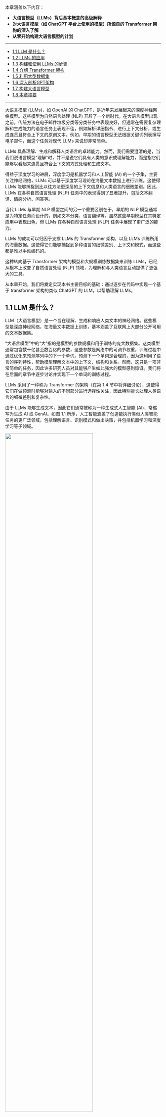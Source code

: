 本章涵盖以下内容：

- **大语言模型（LLMs）背后基本概念的高级解释**
- **对大语言模型（如 ChatGPT 平台上使用的模型）所源自的 Transformer 架构的深入了解**
- **从零开始构建大语言模型的计划**

------




- [1.1 LLM 是什么？](#11-llm-是什么)
- [1.2 LLMs 的应用](#12-llms-的应用)
- [1.3 构建和使用 LLMs 的步骤](#13-构建和使用-llms-的步骤)
- [1.4 介绍 Transformer 架构](#14-介绍-transformer-架构)
- [1.5 利用大型数据集](#15-利用大型数据集)
- [1.6 深入剖析GPT架构](#16-深入剖析gpt架构)
- [1.7 构建大语言模型](#17-构建大语言模型)
- [1.8 本章摘要](#18-本章摘要)



------


大语言模型 (LLMs)，如 OpenAI 的 ChatGPT，是近年来发展起来的深度神经网络模型。这些模型为自然语言处理 (NLP) 开辟了一个新时代。在大语言模型出现之前，传统方法在电子邮件垃圾分类等分类任务中表现良好，但通常在需要复杂理解和生成能力的语言任务上表现不佳，例如解析详细指令、进行上下文分析，或生成连贯且符合上下文的原创文本。例如，早期的语言模型无法根据关键词列表撰写电子邮件，而这个任务对现代 LLMs 来说却非常简单。

LLMs 具备理解、生成和解释人类语言的卓越能力。然而，我们需要澄清的是，当我们说语言模型“理解”时，并不是说它们具有人类的意识或理解能力，而是指它们能够以看起来连贯且符合上下文的方式处理和生成文本。

得益于深度学习的进展，深度学习是机器学习和人工智能 (AI) 的一个子集，主要关注神经网络，LLMs 可以基于深度学习理论在海量文本数据上进行训练。这使得 LLMs 能够捕捉到比以往方法更深层的上下文信息和人类语言的细微差别。因此，LLMs 在各种自然语言处理 (NLP) 任务中的表现得到了显著提升，包括文本翻译、情感分析、问答等。

当代 LLMs 与早期 NLP 模型之间的另一个重要区别在于，早期的 NLP 模型通常是为特定任务而设计的，例如文本分类、语言翻译等。虽然这些早期模型在其特定应用中表现出色，但 LLMs 在各种自然语言处理 (NLP) 任务中展现了更广泛的能力。

LLMs 的成功可以归因于支撑 LLMs 的 Transformer 架构，以及 LLMs 训练所用的海量数据。这使得它们能够捕捉到多种语言的细微差别、上下文和模式，而这些都是难以手动编码的。

这种转向基于 Transformer 架构的模型和大规模训练数据集来训练 LLMs，已经从根本上改变了自然语言处理 (NLP) 领域，为理解和与人类语言互动提供了更强大的工具。

从本章开始，我们将奠定实现本书主要目标的基础：通过逐步在代码中实现一个基于 transformer 架构的类似 ChatGPT 的 LLM，以帮助理解 LLMs。



## 1.1 LLM 是什么？

LLM（大语言模型）是一个旨在理解、生成和响应人类文本的神经网络。这些模型是深度神经网络，在海量文本数据上训练，基本涵盖了互联网上大部分公开可用的文本数据集。

“大语言模型”中的“大”指的是模型的参数规模和用于训练的庞大数据集。这类模型通常包含数十亿甚至数百亿的参数，这些参数是网络中的可调节权重，训练过程中通过优化来预测序列中的下一个单词。预测下一个单词是合理的，因为这利用了语言的序列特性，帮助模型理解文本中的上下文、结构和关系。然而，这只是一项非常简单的任务，因此许多研究人员对其能够产生如此强大的模型感到惊讶。我们将在后面的章节中逐步讨论并实现下一个单词的训练过程。

LLMs 采用了一种称为 Transformer 的架构（在第 1.4 节中将详细讨论），这使得它们在做预测时能够对输入的不同部分进行选择性关注，因此特别擅长处理人类语言的细微差别和复杂性。

由于 LLMs 能够生成文本，因此它们通常被称为一种生成式人工智能 (AI)，常缩写为生成 AI 或 GenAI。如图 1.1 所示，人工智能涵盖了创造能执行类似人类智能任务的更广泛领域，包括理解语言、识别模式和做出决策，并包括机器学习和深度学习等子领域。

<img src="../Image/chapter1/figure1.1.png" width="75%" />

用于实现人工智能的算法是机器学习领域的核心。机器学习具体涉及开发可以从数据中学习并基于数据做出预测或决策的算法，而不需要明确的编程。举例来说，垃圾邮件过滤器就是机器学习的一个实际应用。与其手动编写规则来识别垃圾邮件，不如将标记为垃圾邮件和合法邮件的电子邮件示例输入给机器学习算法。通过最小化训练数据集上的预测误差，模型能够学习识别垃圾邮件的模式和特征，从而将新邮件分类为垃圾邮件或合法邮件。

如图 1.1 所示，深度学习是机器学习的一个子集，专注于使用三层或更多层的神经网络（即深度神经网络）来建模数据中的复杂模式和抽象。与深度学习不同，传统机器学习需要手动提取特征。这意味着人类专家需要识别并选择最相关的特征供模型使用。

虽然当前人工智能领域主要由机器学习和深度学习主导，但它也涵盖了其他方法，例如基于规则的系统、遗传算法、专家系统、模糊逻辑和符号推理。

回到垃圾邮件分类的例子，在传统机器学习中，人类专家会手动提取电子邮件文本中的特征，例如某些触发词的频率（“奖品”、“获胜”、“免费”）、感叹号的数量、全大写单词的使用，或者是否存在可疑链接。基于这些专家定义的特征创建的数据集随后用于训练模型。与传统机器学习不同，深度学习不需要手动提取特征，这意味着人类专家不需要为深度学习模型识别和选择最相关的特征。（不过，无论是在传统机器学习还是深度学习的垃圾邮件分类中，仍然需要收集标签，如垃圾邮件或非垃圾邮件，而这些标签需要由专家或用户进行收集。）

接下来的章节将介绍 LLMs 能解决的问题、LLMs 面临的挑战，以及我们将在本书中实现的通用 LLM 架构。



## 1.2 LLMs 的应用

由于具备解析和理解非结构化文本数据的高级能力，LLMs 在多个领域有着广泛的应用。目前，LLMs 被广泛用于机器翻译、新文本生成（见图 1.2）、情感分析、文本摘要等多种任务。最近，LLMs 还被用于内容创作，比如撰写小说、文章，甚至计算机代码。

<img src="../Image/chapter1/figure1.2.png" width="75%" />

LLMs 还可以支持复杂的聊天机器人和虚拟助手，例如 OpenAI 的 ChatGPT 或谷歌的 Gemini（以前称为 Bard），这些助手能够回答用户的问题，并提升传统搜索引擎的功能，如 Google Search 和 Microsoft Bing。

此外，LLMs 还可以有效地从医学或法律等专业领域的大量文本中检索知识。这包括筛选文档、总结长段落以及回答技术性问题。

总之，LLMs 在自动化几乎所有涉及文本解析和生成的任务中都是不可或缺的。它们的应用几乎是无限的，随着我们不断创新和探索这些模型的新用法，LLMs 显然有潜力重新定义我们与技术的关系，使其变得更加对话式、直观和易于访问。

在本书中，我们将重点了解 LLMs 的工作原理，从基础开始，编码一个能够生成文本的 LLM。我们还将学习使 LLMs 执行查询的技术，包括回答问题、总结文本、将文本翻译成不同语言等。换句话说，在本书中，我们将通过一步步构建的方式，学习复杂的 LLM 助手（如 ChatGPT）的工作原理。



## 1.3 构建和使用 LLMs 的步骤

为什么我们应该构建自己的 LLMs？从头开始编码一个 LLM 是理解其工作机制和局限性的绝佳练习。同时，这也使我们具备了对现有开源 LLM 架构进行预训练或微调的知识，以便将其应用于我们特定领域的数据集或任务。

研究表明，在建模性能方面，专为特定任务或领域定制的 LLMs 通常能超过通用的 LLMs，比如 ChatGPT，这些通用模型设计用于多种应用场景。例如，BloombergGPT 是一个专门针对金融领域的模型，还有针对医学问答定制的 LLMs（有关更多细节，请参阅附录 B 的进一步阅读和参考文献部分）

使用定制的 LLMs 有多个优势，尤其是在数据隐私方面。例如，公司可能因为保密问题而不愿与像 OpenAI 这样的第三方 LLM 提供商分享敏感数据。此外，开发定制的 LLMs 可以直接在客户的设备上部署，比如笔记本电脑和智能手机，这是像 Apple 这样的公司当前正在探索的方向。这种针对LLMs的本地部署实现能够显著降低响应延迟和服务器相关的成本。同时，定制的 LLMs 使开发者拥有完全的自主权，能够根据需要控制模型的更新和修改。

创建 LLM 的一般过程包括预训练和微调。术语 "pre" 在 "pretraining" 中指的是初始阶段，此时模型（如 LLM）在一个大型且多样化的数据集上进行训练，以便获得对语言的广泛理解。预训练模型随后作为基础资源，可以通过微调进一步优化。微调是指模型在一个更针对特定任务或领域的数据集上进行专门训练。包含预训练和微调的这种两阶段训练方法在图 1.3 中进行了说明。

> [!TIP]
>
> **个人思考：** 预训练的数据集已经学习好了语言模型的基础能力，包括语法、词汇、语言结构，可以相对准确的预测下一个token。而微调则是利用特定领域的数据来让模型适应某些特定的任务。微调一般有两种方式：
>
> + 全权重的微调，这种方式会在训练过程中对模型的所有预训练权重进行调整，但由于权重已经经过预训练，大多数情况下，微调只会对预训练权重进行微小调整，而不是大幅度改变。这种方式能够让模型保持原有的语言生成能力，同时使其在特定任务上表现得更好。
> + 冻结部分权重的微调，一般冻结低层（往往是学习到的基础语言特征），对高层的权重进行调整。这种微调方式常在需要加速训练，或者数据量较小，全权重微调可能导致过拟合的情况下使用。

<img src="../Image/chapter1/figure1.3.png" width="75%" />

如图 1.3 所示，创建 LLM 的第一步是用大量文本数据进行训练，这些数据一般被称为原始文本。这里的 "raw" 指的是这些数据只是普通文本，没有任何标注信息[^1] 。（可以进行过滤，比如去除格式字符或未知语言的文档。）

LLM 的第一阶段训练被称为预训练，旨在创建一个初始的预训练 LLM，通常称为基础模型。GPT-3 模型是一个典型例子（ChatGPT 中原始模型的前身）。该模型可以完成文本补全，即对用户写了一半的句子进行续写。同时，它还具有有限的少量示例学习能力，这意味着它可以在仅有少量示例的情况下学习执行新任务，而不需要大量的训练数据。下一节“介绍 transformer 架构”将对此进行进一步说明。

在从大型文本数据集上训练得到预训练的 LLM 后，该LLM会学习预测文本中的下一个单词。我们可以在优质的标注数据上对 LLM 进行进一步训练，这个过程称为微调。

微调 LLMs 的两个最流行的类别是指令微调和分类任务微调。在指令微调中，标注数据集包含指令和答案对，例如用于翻译文本的查询及其正确翻译。在分类微调中，标注数据集由文本及其对应的类别标签组成，比如与垃圾邮件和非垃圾邮件标签相关的电子邮件。

在本书中，我们将介绍 LLM 的预训练和微调的代码实现，并将在预训练基础 LLM 后，深入探讨指令微调和分类微调的具体细节。



## 1.4 介绍 Transformer 架构

大多数现代 LLM 基于 transformer 架构，这是一种深度神经网络架构，首次在 2017 年的论文《Attention Is All You Need》中提出。为了理解 LLM，我们需要简要回顾一下最初为机器翻译开发的原始 Transformer，该架构用于将英文文本翻译成德文和法文。图 1.4 显示了 Transformer 架构的简化版本。

<img src="../Image/chapter1/figure1.4.png" width="75%" />

图 1.4 中的 Transformer 架构由两个子模块组成：编码器和解码器。编码器模块处理文本输入，将其编码为一系列数值表示或向量，以捕捉输入的上下文信息。然后，解码器模块利用这些编码向量生成输出文本。例如，在翻译任务中，编码器将源语言文本编码为向量，而解码器则将这些向量解码为目标语言的文本。编码器和解码器都由多个层通过自注意力机制相连。您可能会对输入的预处理和编码过程有许多疑问，这些将在后续章节的逐步实现中详细解答。

Transformers 和 LLMs 的一个关键组成部分是自注意力机制（图中未显示），它使模型能够相对地权衡序列中不同单词或标记的重要性。这个机制帮助模型捕捉输入数据中的远程依赖关系和上下文关系，从而提高生成连贯且与上下文相关的输出的能力。不过，由于自注意力机制的复杂性，我们将在第三章中逐步讨论和实现它。此外，第二章《处理文本数据》中，我们也将讨论并实现创建模型输入所需的数据预处理步骤。

> [!TIP]
>
> **个人思考：** 早期用于翻译任务的模型一般使用RNN，RNN的核心是循环结构，也就是会把当前的输出和之前的状态结合起来，再输入到下一步。这样，网络就可以记住前面输入的信息，并把这些信息应用到后续的预测中。例如，当你输入一段文字时，RNN会记住前面的单词，以帮助理解后面的单词。但这种机制也有一个非常明显的不足：长距离依赖问题。虽然RNN能“记住”前面的信息，但它对非常长的序列记忆能力有限。随着序列变长，早期信息会逐渐被“遗忘”，导致长距离依赖的问题。这就像你在听一长段话，可能会逐渐忘记开头说的内容。而Transformer架构通过自注意力机制（后面详细介绍实现机制）实现能够关注序列中的任意位置，而不需要经过层层传递。因此，无论信息在序列中距离多远，Transformer都能有效地捕捉和利用长距离的依赖关系。

Transformer 架构的后续变体，包括 BERT（双向编码器表示来自 Transformers 的缩写）和各种 GPT 模型（生成预训练变换器的缩写），都是基于这一概念进行构建的，以适应不同的任务。（参考文献见附录 B。）

BERT 是基于原始 Transformer 架构的编码器子模块，与 GPT 的训练方法有所不同。GPT 主要用于生成任务，而 BERT 及其变体则专注于掩码词预测，即模型在给定句子中预测被掩码或隐藏的词，如图 1.5 所示。这种独特的训练策略使得 BERT 在文本分类任务中具备优势，包括情感预测和文档分类。作为应用实例，截至目前，Twitter 正在使用 BERT 来检测有害内容。

> [!TIP]
>
> **个人思考：** 为什么BERT适合用于文档分类或情感预测，这主要是基于BERT的训练模式，BERT也是基于Transformer架构，但它采用的是 **masked language model (MLM)** 训练方式，即在训练过程中，它会随机遮掩输入句子中的一些词（称为“masked”），并让模型预测这些被遮掩的词。这种训练策略被称为**掩蔽词预测**。这一独特的训练方法使得 BERT 能够更好地理解句子的上下文，因为它需要根据整句话的前后部分来预测被遮掩的词。这种双向（bidirectional）的训练使得 BERT 更适合处理需要全局上下文理解的任务，而文档分类或情感预测正是两种对于上下文语义理解要求非常高的场景。

<img src="../Image/chapter1/figure1.5.png" width="75%" />

另一方面，GPT 专注于原始 Transformer 架构中的解码器部分，被设计用于需要生成文本的任务。这些任务包括机器翻译、文本摘要、小说创作和编写代码等。在本章接下来的部分，我们将更详细地讨论 GPT 架构，并在本书中从零开始实现它。

GPT 模型主要是为文本补全任务设计和训练的，但它们在能力上展现出显著的多样性。这些模型擅长执行zero-shot 和few-shot 学习任务。zero-shot 学习指的是在没有先前具体示例的情况下，能够处理完全未见过的任务。而few-shot 学习则是指模型可以从用户提供的极少量示例中进行学习，如图 1.6 所示。

<img src="../Image/chapter1/figure1.6.png" width="75%" />

> [!NOTE]
>
> **TRANSFORMERS 与 LLM**
>
> 如今的 LLM 大部分是基于上一节提到的 Transformer 架构来实现。因此，在文献中，Transformers 和 LLMs 常常被视为同义词。然而，值得注意的是，并非所有的 Transformers 都是 LLM，因为它们也可以用于计算机视觉。同时，并非所有的 LLM 都是基于 Transformers 的，市场上也有一些基于递归和卷积架构的大语言模型。这些替代方法的主要目的是提高 LLM 的计算效率。不过，这些替代架构能否与基于 Transformer 的 LLM 的能力相竞争，以及它们是否会在实际中得到应用，还需要进一步观察。为了简单起见，本书将“LLM”一词用来指代类似于 GPT 的基于 Transformer 的 LLM。（感兴趣的读者可以在本章末尾的进一步查找找到相关文献阅读。）



## 1.5 利用大型数据集

流行的 GPT 和 BERT 类模型的大型训练数据集代表了丰富而全面的文本语料库，涵盖数十亿个单词，涉及各种主题以及自然语言和计算机语言。为了提供一个具体的例子，表 1.1 总结了用于预训练 GPT-3 的数据集，这个模型是第一版 ChatGPT 的基础。

<img src="../Image/chapter1/table1.1.png" width="75%" />

通过表1.1能得出的主要结论是，这个训练数据集的规模和多样性使得这些模型在各种任务中表现优异，包括不同语言的语法、语义和上下文信息，甚至还可以处理一些需要通用知识的任务。

> [!NOTE]
>
> **GPT-3 数据集细节**
>
> 表 1.1 展示了用于 GPT-3 的数据集。表中的“占比列（最后一列）”经过四舍五入误差调整后总和为 100%。尽管“token数量”这一列中的总计达到 5090 亿，但模型实际只在 3000 亿个token上进行训练。GPT-3 论文的作者没有解释为何模型没有在所有 5090 亿个token上进行训练。
>
> 对于上下文来说，考虑 CommonCrawl 数据集的规模，该数据集单独包含 4100 亿个token，存储需要大约 570 GB。相比之下，像 GPT-3 这样的模型后续版本，例如 Meta 的 LLaMA，已经扩展了其训练范围，加入了额外的数据来源，比如 Arxiv 的研究论文（92 GB）和 StackExchange 的代码相关问答（78 GB）。
>
> GPT-3 论文的作者没有公开训练数据集，但有一个与其相当的公开数据集名为 Dolma：由 Soldaini 等人在 2024 年发布的《用于 LLM 预训练研究的三万亿token开放语料库》（https://arxiv.org/abs/2402.00159）。不过，该数据集可能包括受版权保护的作品，其具体使用条款可能会根据预期的使用场景和国家有所不同。

这些模型的预训练特性使它们在后续任务中的微调变得非常灵活，因此它们也被称为基础模型或基模。预训练 LLM 需要消耗大量资源，且成本非常高。例如，GPT-3 的预训练费用估计为 460 万美元，通过云计算积分来计算[^2]。

好消息是，已经有许多经过预训练的开源LLM，可以作为通用工具来撰写、提取和编辑不在训练数据中的文本。此外，LLM可以在相对较小的数据集上进行微调，以减少所需的计算资源并提高特定任务的性能。

在本书中，我们将一步步实现预训练代码，并利用它来预训练一个 LLM。所有的计算都将在普通消费级硬件上进行。在实现预训练LLM的代码后，我们将学习如何重用公开可用的模型权重，并将这些权重加载到我们所实现的架构中，这样在本书后续微调 LLM 时，我们就可以跳过昂贵的预训练阶段。



## 1.6 深入剖析GPT架构

在本章之前，我们提到了GPT类模型、GPT-3和ChatGPT。现在让我们更深入地了解通用的GPT架构。首先，GPT 是“生成预训练变换器”（Generative Pretrained Transformer）的缩写，最初是在以下论文中提出的：

+ 《通过生成预训练改善语言理解（2018）》是由 OpenAI 的 Radford 等人撰写的，链接：http://cdn.openai.com/researchcovers/language-unsupervised/language_understanding_paper.pdf

GPT-3 是该模型的增强版，具有更多参数，并在更大的数据集上进行训练。而在 ChatGPT 中提供的原始模型是通过在一个大型指令数据集上微调 GPT-3 而创建的，这一过程使用了 OpenAI 的 InstructGPT 论文中的方法，我们将在第 7 章“使用人类反馈进行微调以遵循指令”中详细介绍。如图 1.6 所示，这些模型在文本完成方面表现出色，并且还能够进行拼写纠正、分类和语言翻译等其他任务。考虑到 GPT 模型是在相对简单的下一个单词预测任务上进行预训练的，这一点确实非常惊人，如图 1.7 所示。

<img src="../Image/chapter1/figure1.7.png" width="75%" />

下一个单词预测任务是一种自监督学习的方法，这是一种自我标注的形式。这意味着我们不需要专门收集训练数据的标签，而是可以利用数据本身的结构：我们可以把句子或文档中的下一个单词作为模型需要预测的标签。由于下一个单词预测任务允许我们“动态”生成标签，因此我们可以利用大量未标记的文本数据集来训练 LLM，这在第 1.5 节中也有讨论，即利用大型数据集。

与我们在 1.4 节讨论的原始 Transformer 架构相比，通用 GPT 架构相对简单。实际上，它仅包含解码器部分，而没有编码器，如图 1.8 所示。由于像 GPT 这样的解码器模型是通过逐字预测生成文本，因此它们被视为一种自回归模型。自回归模型会将之前的输出作为未来预测的输入。因此，在 GPT 中，每个新词的选择都是基于之前的文本序列，这样可以提高生成文本的连贯性。

像 GPT-3 这样的模型架构明显大于原始的 Transformer 模型。例如，原始的 Transformer 将编码器和解码器块重复了六次，而 GPT-3 具有 96 层 Transformer，总共有 1750 亿个参数。

<img src="../Image/chapter1/figure1.8.png" width="75%" />

GPT-3 于 2020 年推出，按照深度学习和大语言模型（LLM）开发的标准，如今看来，已经是很久以前了。然而，像 Meta 的 Llama 模型这样的最新架构依然基于相同的基本原理，仅做了些许修改。因此，理解 GPT 的重要性依旧不减。本书将专注于实现 GPT 背后的核心架构，并提供有关其他 LLM 所采用的特定调整的参考。

最后，值得注意的是，原始的 Transformer 模型由编码器和解码器块组成，专为语言翻译设计，但 GPT 模型虽然架构更大且仅包含解码器，却主要用于下一个词预测，但同时也具备执行翻译任务的能力。这一能力最初让研究人员感到意外，因为它出现在一个主要针对下一个词预测任务的模型中，而这个任务并没有专门针对翻译。

模型能够执行未明确训练的任务被称为“涌现行为”。这种能力不是通过明确的训练获得的，而是模型接触大量多语言数据和多样化上下文后自然而然涌现的结果。GPT 模型能够“学习”不同语言之间的翻译模式，并执行翻译任务，尽管它们并没有专门针对这些任务进行训练，这展示了这些大语言模型的优势和能力。我们可以在不需要为每个任务使用不同模型的情况下，完成多种任务。



## 1.7 构建大语言模型

在本章中，我们为理解LLM打下了基础。在本书的其余部分，我们将从零开始编码一个 LLM，使用 GPT 的基本理念作为框架，并分为三个阶段进行，如图 1.9 所示。

<img src="../Image/chapter1/figure1.9.png" width="75%" />

首先，我们将学习基本的数据预处理步骤，并编写 LLM 核心的注意力机制代码。

接下来，在第二阶段，我们将学习如何编写代码并预训练一个类似 GPT 的 LLM，能够生成新的文本。同时，我们还会介绍评估 LLM 的基本原理，这对开发强大的 NLP（自然语言处理）系统至关重要。

请注意，从头开始预训练一个 LLM 是一项庞大的工程，对于类似 GPT 的模型，计算成本可能高达数千到数百万美元。因此，第二阶段的重点是进行教学目的的训练，使用小型数据集。此外，本书还将提供关于如何加载公开可用的模型权重的代码示例。

最后，在第三阶段，我们将使用一个预训练好的 LLM，对其进行微调，使其能够执行指令，例如回答查询或进行文本分类——这些是在许多现实世界应用和研究中最常见的任务。

希望你能期待踏上这段激动人心的旅程！



## 1.8 本章摘要

+ LLM 已经彻底改变了自然语言处理的领域，之前自然语言处理主要依赖于显式的规则系统和较为简单的统计方法。LLM 的出现引入了新的深度学习驱动的方法，推动了对人类语言的理解、生成和翻译的进步。
+ 现代 LLM 的训练通常分为两个主要步骤：
  + 首先，它们在一个大型未标注的文本语料库中进行预训练，通过使用句子中下一个单词的预测作为“标签”。
  + 这些模型接下来会在一个较小的、有标签的目标数据集上进行微调，以遵循指令或执行分类任务。
+ LLM 基于Transformer架构。Transformer架构的核心理念是注意力机制，这使得 LLM 在逐字生成输出时，能够选择性地访问整个输入序列。
+ 原始的Transformer架构由一个用于解析文本的编码器和一个用于生成文本的解码器组成。
+ 生成文本和执行指令的 LLM，例如 GPT-3 和 ChatGPT，仅实现解码器模块，这使得架构更加简化。
+ 由数十亿个单词构成的大型数据集对预训练 LLM 至关重要。在本书中，我们将实现并在小型数据集上训练 LLM，以便用于教学，同时也会探讨如何加载公开可用的模型权重。
+ 类似 GPT 的模型的普遍预训练任务是预测句子中的下一个单词，但这些 LLM 显示出了“涌现”特性，例如具备分类、翻译或文本总结的能力。
+ 一旦 LLM 完成预训练，得到的基础模型就可以更高效地微调，以应对各种下游任务。
+ 在自定义数据集上微调过的 LLM 能够在特定任务上超越通用 LLM。



[^1]:  拥有机器学习背景的读者可能会注意到，传统机器学习模型和通过常规监督学习训练的深度神经网络通常需要标注数据。但在 LLM 的预训练阶段情况并非如此。在这一阶段，LLM 采用自监督学习，模型可以从输入数据中自动生成标签。这个概念将在本章后面的内容中进一步讨论。
[^2]:  GPT-3，价值 4,600,000 美元的语言模型，https://www.reddit.com/r/MachineLearning/comments/h0jwoz/d_gpt3_the_4600000_language_model/









